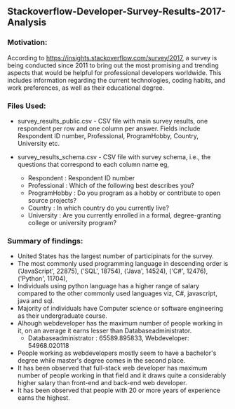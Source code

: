## Stackoverflow-Developer-Survey-Results-2017-Analysis

### Motivation:
According to https://insights.stackoverflow.com/survey/2017, a survey is being conducted since 2011 to bring out the most promising and trending aspects that would be helpful for professional developers worldwide. This includes information regarding the current technologies, coding habits, and work preferences, as well as their educational degree.

### Files Used:
- survey_results_public.csv - CSV file with main survey results, one respondent per row and one column per answer.
Fields include Respondent ID number, Professional, ProgramHobby, Country, University etc.

- survey_results_schema.csv - CSV file with survey schema, i.e., the questions that correspond to each column name
eg,
  - Respondent : Respondent ID number
  - Professional : Which of the following best describes you?
  - ProgramHobby : Do you program as a hobby or contribute to open source projects?
  - Country : In which country do you currently live?
  - University : Are you currently enrolled in a formal, degree-granting college or university program?

### Summary of findings:
-  United States has the largest number of participinats for the survey.
-  The most commonly used programming language in descending order is ('JavaScript', 22875), ('SQL', 18754),  ('Java', 14524),
 ('C#', 12476), ('Python', 11704), 
- Individuals using python language has a higher range of salary compared to the other commonly used languages viz, C#, javascript, java and sql.
- Majority of individuals have Computer science or software engineering as their undergraduate course.
- Alhough webdeveloper has the maximum number of people working in it, on an average it earns lesser than Databaseadministrator. 
  - Databaseadministrator : 65589.895833, Webdeveloper: 54968.020118
- People working as webdevelopers mostly seem to have a bachelor's degree while master's degree comes in the second place.
- It has been observed that full-stack web developer has maximum number of people working in that field and it draws quite a considerably higher salary than front-end and back-end web developer.
- It has been observed that people with 20 or more years of experience earns the highest.
